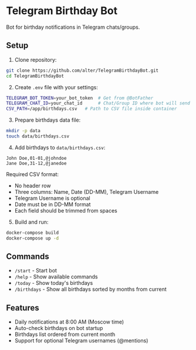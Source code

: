 # Telegram Birthday Bot

Bot for birthday notifications in Telegram chats/groups.

## Setup

1. Clone repository:
```bash
git clone https://github.com/alter/TelegramBirthdayBot.git
cd TelegramBirthdayBot
```

2. Create `.env` file with your settings:
```bash
TELEGRAM_BOT_TOKEN=your_bot_token  # Get from @BotFather
TELEGRAM_CHAT_ID=your_chat_id      # Chat/Group ID where bot will send notifications, get from web.telegram.org URL
CSV_PATH=/app/birthdays.csv   # Path to CSV file inside container
```

3. Prepare birthdays data file:
```bash
mkdir -p data
touch data/birthdays.csv
```

4. Add birthdays to `data/birthdays.csv`:
```csv
John Doe,01-01,@johndoe
Jane Doe,31-12,@janedoe
```

Required CSV format:
- No header row
- Three columns: Name, Date (DD-MM), Telegram Username
- Telegram Username is optional
- Date must be in DD-MM format
- Each field should be trimmed from spaces

5. Build and run:
```bash
docker-compose build
docker-compose up -d
```

## Commands

- `/start` - Start bot
- `/help` - Show available commands
- `/today` - Show today's birthdays
- `/birthdays` - Show all birthdays sorted by months from current

## Features

- Daily notifications at 8:00 AM (Moscow time)
- Auto-check birthdays on bot startup
- Birthdays list ordered from current month
- Support for optional Telegram usernames (@mentions)
